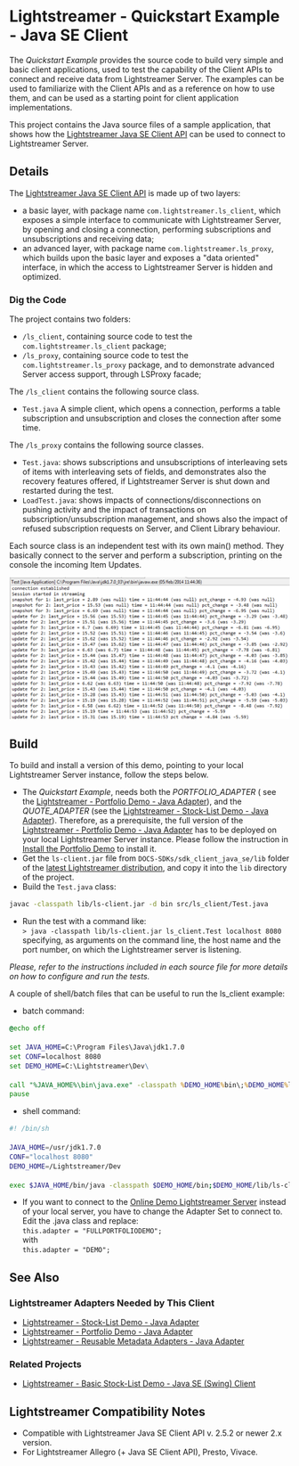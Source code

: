 # Lightstreamer - Quickstart Example - Java SE Client 
<!-- START DESCRIPTION lightstreamer-example-quickstart-client-java -->

The *Quickstart Example* provides the source code to build very simple and basic client applications, used to test the capability of the Client APIs to connect and receive data from Lightstreamer Server. The examples can be used to familiarize with the Client APIs and as a reference on how to use them, and can be used as a starting point for client application implementations.

This project contains the Java source files of a sample application, that shows how the [Lightstreamer Java SE Client API](http://www.lightstreamer.com/docs/client_javase_api/index.html) can be used to connect to Lightstreamer Server.

<!-- END DESCRIPTION lightstreamer-example-quickstart-client-java -->

## Details

The [Lightstreamer Java SE Client API](http://www.lightstreamer.com/docs/client_javase_api/index.html) is made up of two layers: 
* a basic layer, with package name `com.lightstreamer.ls_client`, which exposes a simple interface to communicate with Lightstreamer Server, by opening and closing a connection, performing subscriptions and unsubscriptions and receiving data;
* an advanced layer, with package name `com.lightstreamer.ls_proxy`, which builds upon the basic layer and exposes a "data oriented" interface, in which the access to Lightstreamer Server is hidden and optimized.

### Dig the Code

The project contains two folders: 
* `/ls_client`, containing source code to test the `com.lightstreamer.ls_client` package;
* `/ls_proxy`, containing source code to test the `com.lightstreamer.ls_proxy` package, and to demonstrate advanced Server access support, through LSProxy facade;
 
The `/ls_client` contains the following source class.
* `Test.java` A simple client, which opens a connection, performs a table subscription and unsubscription and closes the connection after some time.

The `/ls_proxy` contains the following source classes.
* `Test.java`: shows subscriptions and unsubscriptions of interleaving sets of items with interleaving sets of fields, and demonstrates also the recovery features offered, if Lightstreamer Server is shut down and restarted during the test.
* `LoadTest.java`: shows impacts of connections/disconnections on pushing activity and the impact of transactions on subscription/unsubscription management, and shows also the impact of refused subscription requests on Server, and Client Library behaviour.

Each source class is an independent test with its own main() method. 
They basically connect to the server and perform a subscription, printing on the console the incoming Item Updates.

![Screenshot](screen_large.png)


## Build

To build and install a version of this demo, pointing to your local Lightstreamer Server instance, follow the steps below.

* The *Quickstart Example*, needs both the *PORTFOLIO_ADAPTER* ( see the [Lightstreamer - Portfolio Demo - Java Adapter](https://github.com/Weswit/Lightstreamer-example-Portfolio-adapter-java)), and the *QUOTE_ADAPTER* (see the [Lightstreamer - Stock-List Demo - Java Adapter](https://github.com/Weswit/Lightstreamer-example-StockList-adapter-java)). Therefore, as a prerequisite, the full version of the [Lightstreamer - Portfolio Demo - Java Adapter](https://github.com/Weswit/Lightstreamer-example-Portfolio-adapter-java) has to be deployed on your local Lightstreamer Server instance. Please follow the instruction in [Install the Portfolio Demo](https://github.com/Weswit/Lightstreamer-example-Portfolio-adapter-java#install-the-portfolio-demo) to install it.
* Get the `ls-client.jar` file from `DOCS-SDKs/sdk_client_java_se/lib` folder of the [latest Lightstreamer distribution](http://www.lightstreamer.com/download), and copy it into the `lib` directory of the project.
* Build the `Test.java` class:
```sh
javac -classpath lib/ls-client.jar -d bin src/ls_client/Test.java
```
* Run the test with a command like:<BR/>
`> java -classpath lib/ls-client.jar ls_client.Test localhost 8080`<BR/>
specifying, as arguments on the command line, the host name and the port number, on which the Lightstreamer server is listening.

*Please, refer to the instructions included in each source file for more details on how to configure and run the tests.*


A couple of shell/batch files that can be useful to run the ls_client example:
* batch command:

```cmd
@echo off

set JAVA_HOME=C:\Program Files\Java\jdk1.7.0
set CONF=localhost 8080
set DEMO_HOME=C:\Lightstreamer\Dev\

call "%JAVA_HOME%\bin\java.exe" -classpath %DEMO_HOME%bin\;%DEMO_HOME%lib\ls-client.jar ls_client.Test %CONF%
pause
```

* shell command:

```sh
#! /bin/sh

JAVA_HOME=/usr/jdk1.7.0
CONF="localhost 8080"
DEMO_HOME=/Lightstreamer/Dev

exec $JAVA_HOME/bin/java -classpath $DEMO_HOME/bin;$DEMO_HOME/lib/ls-client.jar ls_client.Test %CONF% $CONF
```

* If you want to connect to the [Online Demo Lightstreamer Server](http://push.lightstreamer.com/) instead of your local server, you have to change the Adapter Set to connect to. Edit the .java class and replace:<BR/>
`this.adapter = "FULLPORTFOLIODEMO";`<BR/>
with<BR/>
`this.adapter = "DEMO";`


## See Also 

### Lightstreamer Adapters Needed by This Client 
<!-- START RELATED_ENTRIES -->

* [Lightstreamer - Stock-List Demo - Java Adapter](https://github.com/Weswit/Lightstreamer-example-Stocklist-adapter-java)
* [Lightstreamer - Portfolio Demo - Java Adapter](https://github.com/Weswit/Lightstreamer-example-Portfolio-adapter-java)
* [Lightstreamer - Reusable Metadata Adapters - Java Adapter](https://github.com/Weswit/Lightstreamer-example-ReusableMetadata-adapter-java)

<!-- END RELATED_ENTRIES -->

### Related Projects

* [Lightstreamer - Basic Stock-List Demo - Java SE (Swing) Client](https://github.com/Weswit/Lightstreamer-example-StockList-client-java)

## Lightstreamer Compatibility Notes 

- Compatible with Lightstreamer Java SE Client API v. 2.5.2 or newer 2.x version.
- For Lightstreamer Allegro (+ Java SE Client API), Presto, Vivace.

